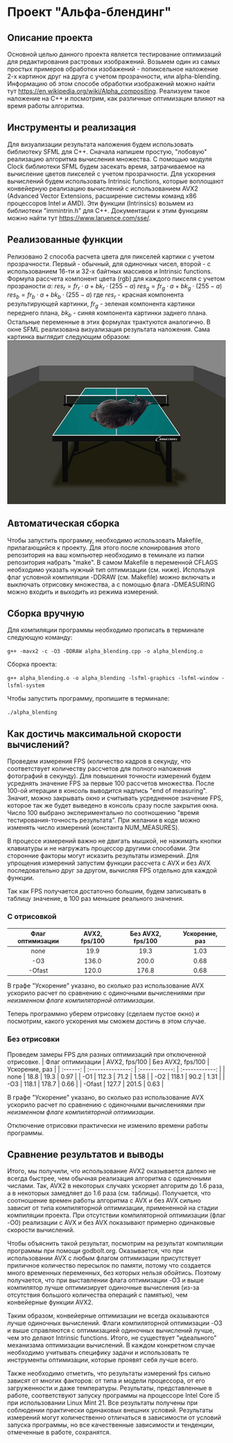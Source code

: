 # Проект "Альфа-блендинг"
## Описание проекта
Основной целью данного проекта является тестирование оптимизаций для редактирования растровых изображений. Возьмем один из самых простых примеров обработки изобажений - попиксельное наложение 2-х картинок друг на друга c учетом прозрачности, или alpha-blending. Информацию об этом способе обработки изображений можно найти тут https://en.wikipedia.org/wiki/Alpha_compositing.
Реализуем такое наложение на С++ и посмотрим, как различные оптимизации влияют на время работы алгоритма.
## Инструменты и реализация
Для визуализации результата наложения будем использовать библиотеку SFML для C++.
Сначала напишем простую, "лобовую" реализацию алгоритма вычисления множества. С помощью модуля Clock библиотеки SFML будем засекать время, затрачиваемое на вычисление цветов пикселей с учетом прозрачности.
Для ускорения вычислений будем использовать Intrinsic functions, которые воплощают конвейерную реализацию вычислений с использованием AVX2 (Advanced Vector Extensions, расширение системы команд x86 процессоров Intel и AMD). Эти функции (Intrinsics) возьмем из библиотеки "immintrin.h" для C++.
Документации к этим функциям можно найти тут https://www.laruence.com/sse/.

## Реализованные функции
Релизовано 2 способа расчета цвета для пикселей картики с учетом прозрачности. Первый - обычный, для одиночных чисел, второй - с использованием 16-ти и 32-х байтных массивов и Intrinsic functions.
Формула рассчета компонент цвета (rgb) для каждого пикселя с учетом прозраности $a$:
$res_r = fr_r \cdot a + bk_r \cdot (255 - a)$
$res_g = fr_g \cdot a + bk_g \cdot (255 - a)$
$res_b = fr_b \cdot a + bk_b \cdot (255 - a)$
где $res_r$ - красная компонента результирующей картинки, $fr_g$ - зеленая компонента картинки переднего плана, $bk_b$ - синяя компонента картинки заднего плана. Остальные переменные в этих формулах трактуются аналогично.
В окне SFML реализована визуализация результата наложения.
Сама картинка выглядит следующим образом:
![result_img](./images/result/result.jpg)

## Автоматическая сборка
Чтобы запустить программу, необходимо использовать Makefile, прилагающийся к проекту. Для этого после клонирования этого репозитория на ваш компьютер  необходимо в теминале из папки репозитория набрать "make". В самом Makefile в переменной CFLAGS необходимо указать нужный тип оптимизации (см. ниже). Используя флаг условной компиляции -DDRAW  (см. Makefile) можно включать и выключать отрисовку множества, а с помощью флага -DMEASURING можно входить и выходить из режима измерений.

## Сборка вручную
Для компиляции программы необходимо прописать в терминале следующую команду:

```g++ -mavx2 -c -O3 -DDRAW alpha_blending.cpp -o alpha_blending.o```

Сборка проекта:

```g++ alpha_blending.o -o alpha_blending -lsfml-graphics -lsfml-window -lsfml-system```

Чтобы запустить программу, пропишите в терминале:

```./alpha_blending```

## Как достичь максимальной скорости вычислений? 

Проведем измерения FPS (количество кадров в секунду, что соответствует количеству рассчетов для полного наложения фотографий в секунду). Для повышения точности измерений будем усреднять значение FPS за первые 100 рассчетов множества. После 100-ой итерации в консоль выводится надпись "end of measuring". Значит, можно закрывать окно и считывать усредненное значение FPS, которое так же будет выведено в консоль сразу после закрытия окна.
Число 100 выбрано экспериментально по соотношению "время тестирования-точность результата". При желании в коде можно изменять число измерений (константа NUM_MEASURES).

В процессе измерений важно не двигать мышкой, не нажимать кнопки клавиатуры и не нагружать процессор другими способами. Эти сторонние факторы могут исказить результаты измерений.
Для упрощения измерений запустим функции рассчета с AVX и без AVX последовательно друг за другом, вычисляя FPS отдельно для каждой функции.

Так как FPS получается достаточно большим, будем записывать в таблицу значение, в 100 раз меньшее реального значения.

### С отрисовкой

| Флаг оптимизации |       AVX2, fps/100    |  Без AVX2, fps/100   | Ускорение, раз |
| :------:         | :---------------:  | :------------:   | :------------: |
|    none          |       19.9         |       19.3       |       1.03     |
|    -O3           |       136.0        |       200.0      |       0.68     |
|   -Ofast         |       120.0        |       176.8      |       0.68     |

В графе "Ускорение" указано, во сколько раз использование AVX ускорило расчет по сравнению с одиночными вычислениями $\textit{при неизменном флаге компиляторной оптимизации}$.

Теперь программно уберем отрисовку (сделаем пустое окно) и посмотрим, какого ускорения мы сможем достичь в этом случае. 

### Без отрисовки
Проведем замеры FPS для разных оптимизаций при отключенной отрисовке. 
| Флаг оптимизации |       AVX2, fps/100        |    Без AVX2, fps/100    | Ускорение, раз |
| :------:         | :---------------: | :------------: | :------------: |
|       none       |       18.8        |       19.3     |       0.97     |
|       -O1        |       112.3       |       71.2     |       1.58     |
|       -O2        |       118.1       |       90.2     |       1.31     |
|       -O3        |       118.1       |       178.7    |       0.66     |
|       -Ofast     |       127.7       |       201.5    |       0.63     |

В графе "Ускорение" указано, во сколько раз использование AVX ускорило расчет по сравнению с одиночными вычислениями $\textit{при неизменном флаге компиляторной оптимизации}$.

Отключение отрисовки практически не изменило времени работы программы.

## Сравнение результатов и выводы
Итого, мы получили, что использование AVX2 оказывается далеко не всегда быстрее, чем обычная реализация алгоритма с одиночными числами. Так, AVX2 в некоторых случаях ускоряет алгоритм до 1.6 раза, а в некоторых замедляет до 1.6 раза (см. таблицы). Получается, что соотношение времен работы алгоритма с AVX и без AVX сильно зависит от типа компиляторной оптимизации, примененной на стадии компиляции проекта. При отсутствии компиляторной оптимизации (флаг -O0) реализации с AVX и без AVX показывают примерно одинаковые скорости вычислений.

Чтобы объяснить такой результат, посмотрим на результат компиляции программы при помощи godbolt.org. Оказывается, что при использовании AVX с любым флагом оптимизации присутствует приличное количество пересылок по памяти, потому что создается много временных переменных, без которых нельзя обойтись. Поэтому получается, что при выставлении флага оптимизации -O3 и выше компилятор лучше оптимизирует одиночные вычисления (из-за отсутствия большого количества операций с памятью), чем конвейерные функции AVX2.

Таким образом, конвейерные оптимизации не всегда оказываются лучше одиночных вычислений. Флаги компиляторной оптимизации -O3 и выше справляются с оптимизацией одиночных вычислений лучше, чем это делают Intrinsic functions. Итого, не существует "идеального" механизама оптимизации вычислений. В каждом конкретном случае необходимо учитывать специфику задачи и использовать те инструменты оптимизации, которые проявят себя лучше всего.

Также необходимо отметить, что результаты измерений fps сильно зависят от многих факторов: от типа и модели процессора, от его загруженности и даже температуры. Результаты, представленные в работе, соответствуют запуску программы на процессоре Intel Core i5 при использовании Linux Mint 21. Все результаты получены при соблюдении практически одинаковых внешних условий. Результаты измерений могут количественно отличаться в зависимости от условий запуска программы, но все качественные зависимости и тенденции, отмеченные в работе, сохранятся.